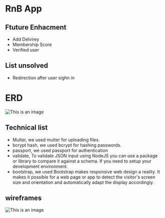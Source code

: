 # RnB App
## Ftuture Enhacment

* Add Delvirey
* Membership Score
* Verified user

## List unsolved

* Redirection after user sighn in 


# ERD

![This is an image](https://i.ibb.co/r3311qm/Screenshot-2023-03-01-at-11-47-58-AM.png)

##  Technical list 
* Multer, 
we used multer for uploading files.
* bcrypt hash,
we used bcrypt for hashing passwords.
* passport,
we used passport for authentication
* validate,
To validate JSON input using NodeJS you can use a package or library to compare it against a schema. If you need to setup your development environment.
* bootstrap,
we used Bootstrap makes responsive web design a reality. It makes it possible for a web page or app to detect the visitor's screen size and orientation and automatically adapt the display accordingly.

## wireframes

![This is an image](https://i.ibb.co/QMQTynx/Screenshot-2023-03-01-at-11-46-51-AM.png)


